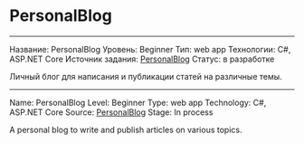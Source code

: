 # PersonalBlog
********************************
Название: PersonalBlog
Уровень: Beginner
Тип: web app
Технологии: C#, ASP.NET Core
Источник задания: [PersonalBlog](https://roadmap.sh/projects/personal-blog)
Статус: в разработке

Личный блог для написания и публикации статей на различные темы.
********************************
Name: PersonalBlog
Level: Beginner
Type: web app
Technology: C#, ASP.NET Core
Source: [PersonalBlog](https://roadmap.sh/projects/personal-blog)
Stage: In process

A personal blog to write and publish articles on various topics.